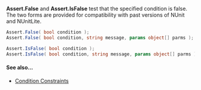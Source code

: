 **Assert.False** and **Assert.IsFalse** test that the specified condition is false.
The two forms are provided for compatibility with past versions of NUnit and
NUnitLite.

```C#
Assert.False( bool condition );
Assert.False( bool condition, string message, params object[] parms );

Assert.IsFalse( bool condition );
Assert.IsFalse( bool condition, string message, params object[] parms );
```

#### See also...
 * [Condition Constraints](Constraints#condition-constraints)
